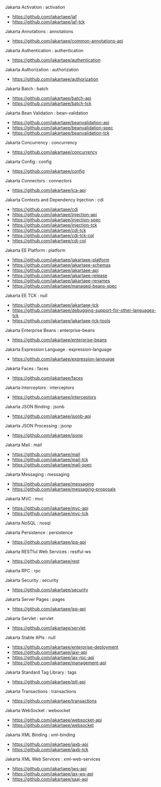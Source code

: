 Jakarta Activation : activation
  - https://github.com/jakartaee/jaf
  - https://github.com/jakartaee/jaf-tck

Jakarta Annotations : annotations
  - https://github.com/jakartaee/common-annotations-api

Jakarta Authentication : authentication
  - https://github.com/jakartaee/authentication

Jakarta Authorization : authorization
  - https://github.com/jakartaee/authorization

Jakarta Batch : batch
  - https://github.com/jakartaee/batch-api
  - https://github.com/jakartaee/batch-tck

Jakarta Bean Validation : bean-validation
  - https://github.com/jakartaee/beanvalidation-api
  - https://github.com/jakartaee/beanvalidation-spec
  - https://github.com/jakartaee/beanvalidation-tck

Jakarta Concurrency : concurrency
  - https://github.com/jakartaee/concurrency

Jakarta Config : config
  - https://github.com/jakartaee/config

Jakarta Connectors : connectors
  - https://github.com/jakartaee/jca-api

Jakarta Contexts and Dependency Injection : cdi
  - https://github.com/jakartaee/cdi
  - https://github.com/jakartaee/injection-api
  - https://github.com/jakartaee/injection-spec
  - https://github.com/jakartaee/injection-tck
  - https://github.com/jakartaee/cdi-tck
  - https://github.com/jakartaee/cdi-tck-cpl
  - https://github.com/jakartaee/cdi-cpl

Jakarta EE Platform : platform
  - https://github.com/jakartaee/jakartaee-platform
  - https://github.com/jakartaee/jakartaee-schemas
  - https://github.com/jakartaee/jakartaee-api
  - https://github.com/jakartaee/jakartaee-release
  - https://github.com/jakartaee/jakartaee-renames
  - https://github.com/jakartaee/managed-beans-spec

Jakarta EE TCK : null
  - https://github.com/jakartaee/jakartaee-tck
  - https://github.com/jakartaee/debugging-support-for-other-languages-tck
  - https://github.com/jakartaee/jakartaee-tck-tools

Jakarta Enterprise Beans : enterprise-beans
  - https://github.com/jakartaee/enterprise-beans

Jakarta Expression Language : expression-language
  - https://github.com/jakartaee/expression-language

Jakarta Faces : faces
  - https://github.com/jakartaee/faces

Jakarta Interceptors : interceptors
  - https://github.com/jakartaee/interceptors

Jakarta JSON Binding : jsonb
  - https://github.com/jakartaee/jsonb-api

Jakarta JSON Processing : jsonp
  - https://github.com/jakartaee/jsonp

Jakarta Mail : mail
  - https://github.com/jakartaee/mail
  - https://github.com/jakartaee/mail-tck
  - https://github.com/jakartaee/mail-spec

Jakarta Messaging : messaging
  - https://github.com/jakartaee/messaging
  - https://github.com/jakartaee/messaging-proposals

Jakarta MVC : mvc
  - https://github.com/jakartaee/mvc-api
  - https://github.com/jakartaee/mvc-tck

Jakarta NoSQL : nosql

Jakarta Persistence : persistence
  - https://github.com/jakartaee/jpa-api

Jakarta RESTful Web Services : restful-ws
  - https://github.com/jakartaee/rest

Jakarta RPC : rpc

Jakarta Security : security
  - https://github.com/jakartaee/security

Jakarta Server Pages : pages
  - https://github.com/jakartaee/jsp-api

Jakarta Servlet : servlet
  - https://github.com/jakartaee/servlet

Jakarta Stable APIs : null
  - https://github.com/jakartaee/enterprise-deployment
  - https://github.com/jakartaee/jaxr-api
  - https://github.com/jakartaee/jax-rpc-api
  - https://github.com/jakartaee/management-api

Jakarta Standard Tag Library : tags
  - https://github.com/jakartaee/jstl-api

Jakarta Transactions : transactions
  - https://github.com/jakartaee/transactions

Jakarta WebSocket : websocket
  - https://github.com/jakartaee/websocket-api
  - https://github.com/jakartaee/websocket

Jakarta XML Binding : xml-binding
  - https://github.com/jakartaee/jaxb-api
  - https://github.com/jakartaee/jaxb-tck

Jakarta XML Web Services : xml-web-services
  - https://github.com/jakartaee/jws-api
  - https://github.com/jakartaee/jax-ws-api
  - https://github.com/jakartaee/saaj-api
